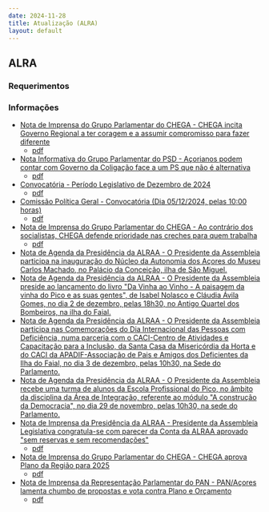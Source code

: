 ```yaml
---
date: 2024-11-28
title: Atualização (ALRA)
layout: default
---
```

## ALRA

### Requerimentos



### Informações

* [Nota de Imprensa do Grupo Parlamentar do CHEGA - CHEGA incita Governo Regional a ter coragem e a assumir compromisso para fazer diferente](http://base.alra.pt:82/4DACTION/w_pesquisa_registo/8/20718)
  * [pdf](http://base.alra.pt:82/Doc_Noticias/NI20718.pdf)
* [Nota Informativa do Grupo Parlamentar do PSD - Açorianos podem contar com Governo da Coligação face a um PS que não é alternativa](http://base.alra.pt:82/4DACTION/w_pesquisa_registo/8/20719)
  * [pdf](http://base.alra.pt:82/Doc_Noticias/NI20719.pdf)
* [Convocatória - Período Legislativo de Dezembro de 2024](http://base.alra.pt:82/4DACTION/w_pesquisa_registo/8/20720)
  * [pdf](http://base.alra.pt:82/Doc_Noticias/NI20720.pdf)
* [Comissão Política Geral - Convocatória (Dia 05/12/2024, pelas 10:00 horas)](http://base.alra.pt:82/4DACTION/w_pesquisa_registo/8/20721)
  * [pdf](http://base.alra.pt:82/Doc_Noticias/NI20721.pdf)
* [Nota de Imprensa do Grupo Parlamentar do CHEGA - Ao contrário dos socialistas, CHEGA defende prioridade nas creches para quem trabalha](http://base.alra.pt:82/4DACTION/w_pesquisa_registo/8/20722)
  * [pdf](http://base.alra.pt:82/Doc_Noticias/NI20722.pdf)
* [Nota de Agenda da Presidência da ALRAA - O Presidente da Assembleia participa na inauguração do Núcleo da Autonomia dos Açores do Museu Carlos Machado, no Palácio da Conceição, ilha de São Miguel.](http://base.alra.pt:82/4DACTION/w_pesquisa_registo/8/20723)
* [Nota de Agenda da Presidência da ALRAA - O Presidente da Assembleia preside ao lançamento do livro "Da Vinha ao Vinho - A paisagem da vinha do Pico e as suas gentes", de Isabel Nolasco e Cláudia Ávila Gomes, no dia 2 de dezembro, pelas 18h30, no Antigo Quartel dos Bombeiros, na ilha do Faial.](http://base.alra.pt:82/4DACTION/w_pesquisa_registo/8/20725)
* [Nota de Agenda da Presidência da ALRAA - O Presidente da Assembleia participa nas Comemorações do Dia Internacional das Pessoas com Deficiência, numa parceria com o CACI-Centro de Atividades e Capacitação para a Inclusão, da Santa Casa da Misericórdia da Horta e do CACI da APADIF-Associação de Pais e Amigos dos Deficientes da Ilha do Faial, no dia 3 de dezembro, pelas 10h30, na Sede do Parlamento.](http://base.alra.pt:82/4DACTION/w_pesquisa_registo/8/20726)
* [Nota de Agenda da Presidência da ALRAA - O Presidente da Assembleia recebe uma turma de alunos da Escola Profissional do Pico, no âmbito da disciplina da Área de Integração, referente ao módulo "A construção da Democracia", no dia 29 de novembro, pelas 10h30, na sede do Parlamento.](http://base.alra.pt:82/4DACTION/w_pesquisa_registo/8/20728)
* [Nota de Imprensa da Presidência da ALRAA - Presidente da Assembleia Legislativa congratula-se com parecer da Conta da ALRAA aprovado "sem reservas e sem recomendações"](http://base.alra.pt:82/4DACTION/w_pesquisa_registo/8/20729)
  * [pdf](http://base.alra.pt:82/Doc_Noticias/NI20729.pdf)
* [Nota de Imprensa do Grupo Parlamentar do CHEGA - CHEGA aprova Plano da Região para 2025](http://base.alra.pt:82/4DACTION/w_pesquisa_registo/8/20730)
  * [pdf](http://base.alra.pt:82/Doc_Noticias/NI20730.pdf)
* [Nota de Imprensa da Representação Parlamentar do PAN - PAN/Açores lamenta chumbo de propostas e vota contra Plano e Orçamento](http://base.alra.pt:82/4DACTION/w_pesquisa_registo/8/20731)
  * [pdf](http://base.alra.pt:82/Doc_Noticias/NI20731.pdf)

